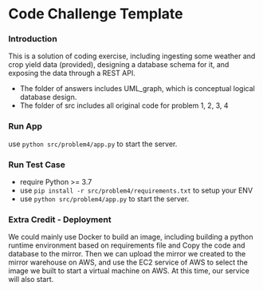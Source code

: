 # Code Challenge Template

### Introduction
This is a solution of coding exercise, including ingesting some weather and crop yield data (provided), designing a database schema for it, and exposing the data through a REST API.

+ The folder of answers includes UML_graph, which is conceptual logical database design.
+ The folder of src includes all original code for problem 1, 2, 3, 4

### Run App
use `python src/problem4/app.py` to start the server.

### Run Test Case
- require Python >= 3.7
- use `pip install -r src/problem4/requirements.txt` to setup your ENV
- use `python src/problem4/app.py` to start the server.

### Extra Credit - Deployment
We could mainly use Docker to build an image, including building a python runtime environment based on requirements file and Copy the code and database to the mirror. Then we can upload the mirror we created to the mirror warehouse on AWS, and use the EC2 service of AWS to select the image we built to start a virtual machine on AWS. At this time, our service will also start. 